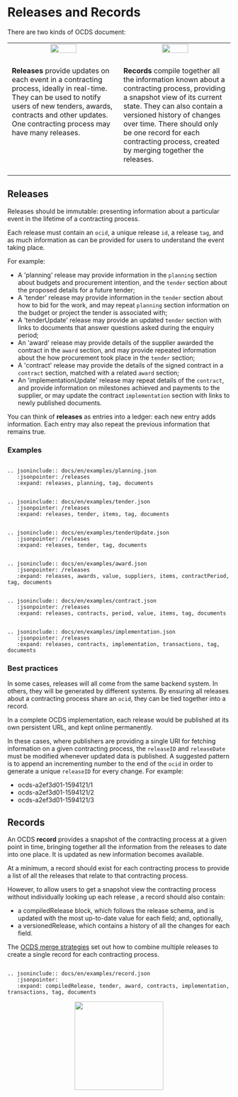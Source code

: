 # Releases and Records

There are two kinds of OCDS document:

<table>
    <tr>
        <td width="50%" align="center"><img src="../../../assets/green_release.svg.png" width="50%"></td>
        <td width="50%" align="center"><img src="../../../assets/green_compilation.svg.png" width="50%"></td>
    </tr>
    <tr>
<td valign="top" style="padding:10px;" markdown=1>

**Releases** provide updates on each event in a contracting process, ideally in real-time. They can be used to notify users of new tenders, awards, contracts and other updates. One contracting process may have many releases.

</td>
<td valign="top" style="padding:10px;" markdown=1>

**Records** compile together all the information known about a contracting process, providing a snapshot view of its current state. They can also contain a versioned history of changes over time. There should only be one record for each contracting process, created by merging together the releases.

</td>
    </tr>
</table>

## Releases

Releases should be immutable: presenting information about a particular event in the lifetime of a contracting process. 

Each release must contain an ```ocid```, a unique release ```id```, a release ```tag```, and as much information as can be provided for users to understand the event taking place.

For example: 

* A 'planning' release may provide information in the ```planning``` section about budgets and procurement intention, and the ```tender``` section about the proposed details for a future tender;
* A 'tender' release may provide information in the ```tender``` section about how to bid for the work, and may repeat ```planning``` section information on the budget or project the tender is associated with;
* A 'tenderUpdate' release may provide an updated ```tender``` section with links to documents that answer questions asked during the enquiry period;
* An 'award' release may provide details of the supplier awarded the contract in the ```award``` section, and may provide repeated information about the how procurement took place in the ```tender``` section;
* A 'contract' release may provide the details of the signed contract in a ```contract``` section, matched with a related ```award``` section;
* An 'implementationUpdate' release may repeat details of the ```contract```, and provide information on milestones achieved and payments to the supplier, or may update the contract ```implementation``` section with links to newly published documents. 

You can think of **releases** as entries into a ledger: each new entry adds information. Each entry may also repeat the previous information that remains true. 

### Examples


```eval_rst

.. jsoninclude:: docs/en/examples/planning.json
   :jsonpointer: /releases
   :expand: releases, planning, tag, documents

```

```eval_rst

.. jsoninclude:: docs/en/examples/tender.json
   :jsonpointer: /releases
   :expand: releases, tender, items, tag, documents

```

```eval_rst

.. jsoninclude:: docs/en/examples/tenderUpdate.json
   :jsonpointer: /releases
   :expand: releases, tender, tag, documents

```


```eval_rst

.. jsoninclude:: docs/en/examples/award.json
   :jsonpointer: /releases
   :expand: releases, awards, value, suppliers, items, contractPeriod, tag, documents

```

```eval_rst

.. jsoninclude:: docs/en/examples/contract.json
   :jsonpointer: /releases
   :expand: releases, contracts, period, value, items, tag, documents

```


```eval_rst

.. jsoninclude:: docs/en/examples/implementation.json
   :jsonpointer: /releases
   :expand: releases, contracts, implementation, transactions, tag, documents

```

### Best practices

In some cases, releases will all come from the same backend system. In others, they will be generated by different systems. By ensuring all releases about a contracting process share an ```ocid```, they can be tied together into a record. 

In a complete OCDS implementation, each release would be published at its own persistent URL, and kept online permanently. 

In these cases, where publishers are providing a single URI for fetching information on a given contracting process, the ```releaseID``` and ```releaseDate``` must be modified whenever updated data is published. A suggested pattern is to append an incrementing number to the end of the ```ocid``` in order to generate a unique ```releaseID``` for every change. For example:

* ocds-a2ef3d01-1594121/1
* ocds-a2ef3d01-1594121/2
* ocds-a2ef3d01-1594121/3


## Records

An OCDS **record** provides a snapshot of the contracting process at a given point in time, bringing together all the information from the releases to date into one place. It is updated as new information becomes available.

At a minimum, a record should exist for each contracting process to provide a list of all the releases that relate to that contracting process.

However, to allow users to get a snapshot view the contracting process without individually looking up each release , a record should also contain:

* a compiledRelease block, which follows the release schema, and is updated with the most up-to-date value for each field; and, optionally,
* a versionedRelease, which contains a history of all the changes for each field.

The [OCDS merge strategies](../schema/merging.md) set out how to combine multiple releases to create a single record for each contracting process. 

```eval_rst

.. jsoninclude:: docs/en/examples/record.json
   :jsonpointer: 
   :expand: compiledRelease, tender, award, contracts, implementation, transactions, tag, documents

```

<center><img src="../../../assets/release_square.png" height="200"/></center>
